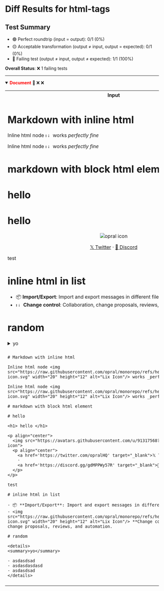 # Diff Results for html-tags

## Test Summary

- 🟢 Perfect roundtrip (input = output): 0/1 (0%)
- 🟡 Acceptable transformation (output ≠ input, output = expected): 0/1 (0%)
- 🔴 Failing test (output ≠ input, output ≠ expected): 1/1 (100%)

**Overall Status**: ❌ 1 failing tests

---

<details open>
<summary><span style="color:red; font-weight:bold;">Document</span> 🔴 <span title="Input = Output?">❌</span> <span title="Visual match?">❌</span></summary>

<table>
<tr>
<th style="width: 50%">Input</th>
<th style="width: 50%">Actual Output</th>
</tr>
<tr>
<td>

# Markdown with inline html

Inline html node <img src="https://raw.githubusercontent.com/opral/monorepo/refs/heads/main/lix/assets/lix-icon.svg" width="20" height="12" alt="Lix Icon"/> works _perfectly fine_

Inline html node <img src="https://raw.githubusercontent.com/opral/monorepo/refs/heads/main/lix/assets/lix-icon.svg" width="20" height="12" alt="Lix Icon"/> works _perfectly fine_

# markdown with block html element

# hello

<h1> hello </h1>

<p align="center">
  <img src="https://avatars.githubusercontent.com/u/91317568?s=64&v=4" alt="opral icon">
  <p align="center">
    <a href='https://twitter.com/opralHQ' target="_blank">𝕏 Twitter</a>
    ·
    <a href='https://discord.gg/gdMPPWy57R' target="_blank">💬 Discord</a>
  </p>
</p>

test

# inline html in list

- 📦 **Import/Export**: Import and export messages in different file formats.
- <img src="https://raw.githubusercontent.com/opral/monorepo/refs/heads/main/lix/assets/lix-icon.svg" width="20" height="12" alt="Lix Icon"/> **Change control**: Collaboration, change proposals, reviews, and automation.

# random

<details>
<summary>yo</summary>

- asdasdsad
- asdasdasdasd
- asdasdsad
</details>


</td>
<td>

# Markdown with inline html

Inline html node <img src="https://raw.githubusercontent.com/opral/monorepo/refs/heads/main/lix/assets/lix-icon.svg" width="20" height="12" alt="Lix Icon"/> works _perfectly fine_

Inline html node <img src="https://raw.githubusercontent.com/opral/monorepo/refs/heads/main/lix/assets/lix-icon.svg" width="20" height="12" alt="Lix Icon"/> works _perfectly fine_

# markdown with block html element

# hello

<h1> hello </h1>

<p align="center">
  <img src="https://avatars.githubusercontent.com/u/91317568?s=64&v=4" alt="opral icon">
  <p align="center">
    <a href='https://twitter.com/opralHQ' target="_blank">𝕏 Twitter</a>
    ·
    <a href='https://discord.gg/gdMPPWy57R' target="_blank">💬 Discord</a>
  </p>
</p>

test

# inline html in list

- 📦 **Import/Export**: Import and export messages in different file formats.
- <img src="https://raw.githubusercontent.com/opral/monorepo/refs/heads/main/lix/assets/lix-icon.svg" width="20" height="12" alt="Lix Icon"/> **Change control**: Collaboration, change proposals, reviews, and automation.

# random

<details>
<summary>yo</summary>

- asdasdsad
- asdasdasdasd
- asdasdsad

</details>


</td>
</tr>
<tr>
<td>

<pre><code># Markdown with inline html

Inline html node &lt;img src=&quot;https://raw.githubusercontent.com/opral/monorepo/refs/heads/main/lix/assets/lix-icon.svg&quot; width=&quot;20&quot; height=&quot;12&quot; alt=&quot;Lix Icon&quot;/&gt; works _perfectly fine_

Inline html node &lt;img src=&quot;https://raw.githubusercontent.com/opral/monorepo/refs/heads/main/lix/assets/lix-icon.svg&quot; width=&quot;20&quot; height=&quot;12&quot; alt=&quot;Lix Icon&quot;/&gt; works _perfectly fine_

# markdown with block html element

# hello

&lt;h1&gt; hello &lt;/h1&gt;

&lt;p align=&quot;center&quot;&gt;
  &lt;img src=&quot;https://avatars.githubusercontent.com/u/91317568?s=64&amp;v=4&quot; alt=&quot;opral icon&quot;&gt;
  &lt;p align=&quot;center&quot;&gt;
    &lt;a href=&#039;https://twitter.com/opralHQ&#039; target=&quot;_blank&quot;&gt;𝕏 Twitter&lt;/a&gt;
    ·
    &lt;a href=&#039;https://discord.gg/gdMPPWy57R&#039; target=&quot;_blank&quot;&gt;💬 Discord&lt;/a&gt;
  &lt;/p&gt;
&lt;/p&gt;

test

# inline html in list

- 📦 **Import/Export**: Import and export messages in different file formats.
- &lt;img src=&quot;https://raw.githubusercontent.com/opral/monorepo/refs/heads/main/lix/assets/lix-icon.svg&quot; width=&quot;20&quot; height=&quot;12&quot; alt=&quot;Lix Icon&quot;/&gt; **Change control**: Collaboration, change proposals, reviews, and automation.

# random

&lt;details&gt;
&lt;summary&gt;yo&lt;/summary&gt;

- asdasdsad
- asdasdasdasd
- asdasdsad
&lt;/details&gt;
</code></pre>

</td>
<td>

<pre><code># Markdown with inline html

Inline html node &lt;img src=&quot;https://raw.githubusercontent.com/opral/monorepo/refs/heads/main/lix/assets/lix-icon.svg&quot; width=&quot;20&quot; height=&quot;12&quot; alt=&quot;Lix Icon&quot;/&gt; works _perfectly fine_

Inline html node &lt;img src=&quot;https://raw.githubusercontent.com/opral/monorepo/refs/heads/main/lix/assets/lix-icon.svg&quot; width=&quot;20&quot; height=&quot;12&quot; alt=&quot;Lix Icon&quot;/&gt; works _perfectly fine_

# markdown with block html element

# hello

&lt;h1&gt; hello &lt;/h1&gt;

&lt;p align=&quot;center&quot;&gt;
  &lt;img src=&quot;https://avatars.githubusercontent.com/u/91317568?s=64&amp;v=4&quot; alt=&quot;opral icon&quot;&gt;
  &lt;p align=&quot;center&quot;&gt;
    &lt;a href=&#039;https://twitter.com/opralHQ&#039; target=&quot;_blank&quot;&gt;𝕏 Twitter&lt;/a&gt;
    ·
    &lt;a href=&#039;https://discord.gg/gdMPPWy57R&#039; target=&quot;_blank&quot;&gt;💬 Discord&lt;/a&gt;
  &lt;/p&gt;
&lt;/p&gt;

test

# inline html in list

- 📦 **Import/Export**: Import and export messages in different file formats.
- &lt;img src=&quot;https://raw.githubusercontent.com/opral/monorepo/refs/heads/main/lix/assets/lix-icon.svg&quot; width=&quot;20&quot; height=&quot;12&quot; alt=&quot;Lix Icon&quot;/&gt; **Change control**: Collaboration, change proposals, reviews, and automation.

# random

&lt;details&gt;
&lt;summary&gt;yo&lt;/summary&gt;

- asdasdsad
- asdasdasdasd
- asdasdsad

&lt;/details&gt;
</code></pre>

</td>
</tr>
</table>

</details>

